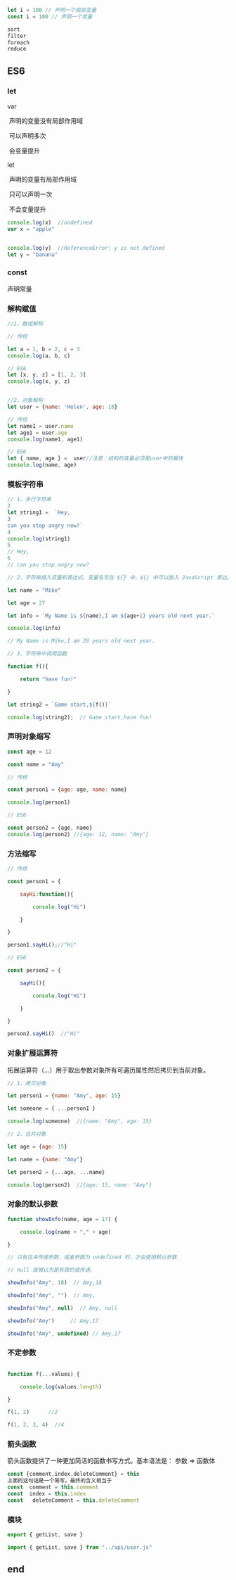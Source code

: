 



```js
let i = 100 // 声明一个局部变量
const i = 100 // 声明一个常量
```



```js
sort
filter
foreach
reduce
```







## ES6



### let

var 

​	声明的变量没有局部作用域

​	可以声明多次

​	会变量提升

let 

​	声明的变量有局部作用域

​	只可以声明一次

​	不会变量提升



```js
console.log(x)  //undefined
var x = "apple"


console.log(y)  //ReferenceError: y is not defined
let y = "banana"
```



### const

声明常量



### 解构赋值



```js
//1、数组解构

// 传统

let a = 1, b = 2, c = 3
console.log(a, b, c)

// ES6
let [x, y, z] = [1, 2, 3]
console.log(x, y, z)
```



```js

//2、对象解构
let user = {name: 'Helen', age: 18}

// 传统
let name1 = user.name
let age1 = user.age
console.log(name1, age1)

// ES6
let { name, age } =  user//注意：结构的变量必须是user中的属性
console.log(name, age)
```

### 模板字符串



```js
// 1、多行字符串
2
let string1 =  `Hey,
3
can you stop angry now?`
4
console.log(string1)
5
// Hey,
6
// can you stop angry now?
```





```js
// 2、字符串插入变量和表达式。变量名写在 ${} 中，${} 中可以放入 JavaScript 表达。

let name = "Mike"

let age = 27

let info = `My Name is ${name},I am ${age+1} years old next year.`

console.log(info)

// My Name is Mike,I am 28 years old next year.
```



```js
// 3、字符串中调用函数

function f(){

    return "have fun!"

}

let string2 = `Game start,${f()}`

console.log(string2);  // Game start,have fun!
```





### 声明对象缩写



```js
const age = 12

const name = "Amy"

// 传统

const person1 = {age: age, name: name}

console.log(person1)

// ES6

const person2 = {age, name}
console.log(person2) //{age: 12, name: "Amy"}
```



### 方法缩写



```js
// 传统

const person1 = {

    sayHi:function(){

        console.log("Hi")

    }

}

person1.sayHi();//"Hi"

// ES6

const person2 = {

    sayHi(){

        console.log("Hi")

    }

}

person2.sayHi()  //"Hi"
```



### 对象扩展运算符

拓展运算符（...）用于取出参数对象所有可遍历属性然后拷贝到当前对象。



```js
// 1、拷贝对象

let person1 = {name: "Amy", age: 15}

let someone = { ...person1 }

console.log(someone)  //{name: "Amy", age: 15}

// 2、合并对象

let age = {age: 15}

let name = {name: "Amy"}

let person2 = {...age, ...name}

console.log(person2)  //{age: 15, name: "Amy"}
```



### 对象的默认参数



```js
function showInfo(name, age = 17) {

    console.log(name + "," + age)

}

// 只有在未传递参数，或者参数为 undefined 时，才会使用默认参数

// null 值被认为是有效的值传递。

showInfo("Amy", 18)  // Amy,18

showInfo("Amy", "")  // Amy,

showInfo("Amy", null)  // Amy, null

showInfo("Amy")     // Amy,17

showInfo("Amy", undefined) // Amy,17
```



### 不定参数



```js

function f(...values) {

    console.log(values.length)

}

f(1, 2)      //2

f(1, 2, 3, 4)  //4
```



### 箭头函数

箭头函数提供了一种更加简洁的函数书写方式。基本语法是：
参数 => 函数体













```js
const {comment,index,deleteComment} = this 
上面的这句话是一个简写，最终的含义相当于
const  comment = this.comment
const  index = this.index
const   deleteComment = this.deleteComment
```





### 模块





```js
export { getList, save }
```

```js
import { getList, save } from "../api/user.js"
```









## end

### 